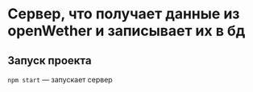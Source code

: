 # Сервер, что получает данные из openWether и записывает их в бд

## Запуск проекта

`npm start` — запускает сервер
